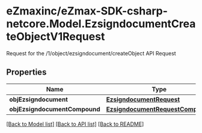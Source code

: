 # eZmaxinc/eZmax-SDK-csharp-netcore.Model.EzsigndocumentCreateObjectV1Request
Request for the /1/object/ezsigndocument/createObject API Request
## Properties

Name | Type | Description | Notes
------------ | ------------- | ------------- | -------------
**objEzsigndocument** | [**EzsigndocumentRequest**](EzsigndocumentRequest.md) |  | [optional] 
**objEzsigndocumentCompound** | [**EzsigndocumentRequestCompound**](EzsigndocumentRequestCompound.md) |  | [optional] 

[[Back to Model list]](../README.md#documentation-for-models) [[Back to API list]](../README.md#documentation-for-api-endpoints) [[Back to README]](../README.md)

